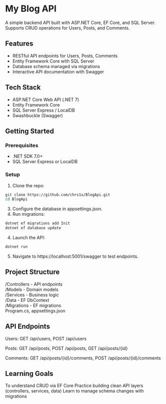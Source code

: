 # My Blog API

A simple backend API built with ASP.NET Core, EF Core, and SQL Server. Supports CRUD operations for Users, Posts, and Comments.

## Features
- RESTful API endpoints for Users, Posts, Comments
- Entity Framework Core with SQL Server
- Database schema managed via migrations
- Interactive API documentation with Swagger

## Tech Stack
- ASP.NET Core Web API (.NET 7)
- Entity Framework Core
- SQL Server Express / LocalDB
- Swashbuckle (Swagger)

## Getting Started

### Prerequisites
- .NET SDK 7.0+
- SQL Server Express or LocalDB

### Setup
1. Clone the repo:
```bash  
git clone https://github.com/chrs1x/BlogApi.git
cd BlogApi
```
3. Configure the database in appsettings.json.
4. Run migrations:
```bash
dotnet ef migrations add Init
dotnet ef database update
```
4. Launch the API:
```bash
dotnet run
```
5. Navigate to https://localhost:5001/swagger to test endpoints.

## Project Structure
/Controllers - API endpoints  
/Models - Domain models  
/Services - Business logic  
/Data - EF DbContext  
/Migrations - EF migrations  
Program.cs, appsettings.json 

## API Endpoints
Users:	GET /api/users, POST /api/users

Posts:	GET /api/posts, POST /api/posts, GET /api/posts/{id}

Comments: GET /api/posts/{id}/comments, POST /api/posts/{id}/comments

## Learning Goals

To understand CRUD via EF Core
Practice building clean API layers (controllers, services, data)
Learn to manage schema changes with migrations
